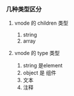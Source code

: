 ### 几种类型区分
1.  vnode 的 children 类型
    1.  string
    2.  array


2.  vnode 的 type 类型  
	1.  string 是element
	2.  object 是 组件
	3.  文本
	4.  注释
    